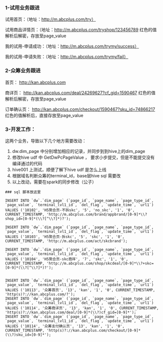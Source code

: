 ### 1-试用业务跟进
试用首页：（地址：http://m.abcplus.com/try）

试用商品详情页：（地址：http://m.abcplus.com/tryshop/123456789
红色的值解析后解密，存放至page_value

我的试用-申请成功：（地址：http://m.abcplus.com/trymy/success）

我的试用-申请失败：（地址：http://m.abcplus.com/trymy/fail）


### 2-众筹业务跟进
首页：
http://kan.abcplus.com

商详页：
http://kan.abcplus.com/deal/24269627?cf_gid=1590467
红色的值解析后解密，存放至page_value

订单确认页：
http://kan.abcplus.com/checkout/1590467?sku_id=74866217
红色的值解析后，直接存放至page_value

### 3-开发工作：
这两个业务，导致以下几个地方需要改动：
1. dw.dim_page 中分别增加相应的记录，并同步到到hive上的dim_page
2. 修改hive udf 中 GetDwPcPageValue  ， 要求小步提交，但是不能提交没有编译通过的代码
3. hive001 上测试，顺便了解下hive udf 是怎么上线
4. 根据域名判断众筹的terminal_id，base层hive sql 需要改
5. 以上改动，需要在spark的同步修改（公子）

```
### sql 脚本放这里

INSERT INTO `dw`.`dim_page` (`page_id`, `page_name`, `page_type_id`, `page_value`, `terminal_lvl1_id`, `del_flag`, `update_time`, `url1`)
VALUES ('10102', 'H5聚合页-不拆skc', '5', 'no_skc', '1', '0', CURRENT_TIMESTAMP, 'http://m.abcplus.com/brand/appbrand/[0-9]*\\?shop_id=[0-9]*(\\?[^\\?]*)?');

INSERT INTO `dw`.`dim_page` (`page_id`, `page_name`, `page_type_id`, `page_value`, `terminal_lvl1_id`, `del_flag`, `update_time`, `url1`)
VALUES ('10103', 'H5聚合页-拆skc', '5', 'skc', '1', '0', CURRENT_TIMESTAMP, 'http://m.abcplus.com/act/skcbrand');

INSERT INTO `dw`.`dim_page` (`page_id`, `page_name`, `page_type_id`, `page_value`, `terminal_lvl1_id`, `del_flag`, `update_time`, `url1`)
VALUES ('10104', 'H5聚合页-skc商祥', '7', 'skc', '1', '0', CURRENT_TIMESTAMP, 'http://m.abcplus.com/shop/skcdeal/[0-9]*\\?+skc=[0-9]*(\\?[^\\?]*)?');


INSERT INTO `dw`.`dim_page` (`page_id`, `page_name`, `page_type_id`, `page_value`, `terminal_lvl1_id`, `del_flag`, `update_time`, `url1`)
VALUES ('10113', '众筹首页', '13', 'kan', '1', '0', CURRENT_TIMESTAMP, 'http(s)?://kan.abcplus.com/?');
INSERT INTO `dw`.`dim_page` (`page_id`, `page_name`, `page_type_id`, `page_value`, `terminal_lvl1_id`, `del_flag`, `update_time`, `url1`)
VALUES ('10114', '众筹商详页', '13', 'kan', '1', '0', CURRENT_TIMESTAMP, 'http(s)?://kan.abcplus.com/deal/[0-9]*(\\?)cf_gid=[0-9]*');
INSERT INTO `dw`.`dim_page` (`page_id`, `page_name`, `page_type_id`, `page_value`, `terminal_lvl1_id`, `del_flag`, `update_time`, `url1`)
VALUES ('10114', '众筹支付确认页', '13', 'kan', '1', '0', CURRENT_TIMESTAMP, 'http(s)?://kan.abcplus.com/checkout/[0-9]*(\\?)sku_id=[0-9]*');

```

